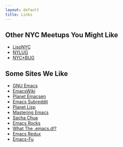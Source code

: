 ```yaml
---
layout: default
title: Links
---
```


Other NYC Meetups You Might Like
--------------------------------

- [LispNYC](http://www.lispnyc.org/)
- [NYLUG](http://nylug.org/home/index.shtml)
- [NYC\*BUG](http://www.nycbug.org/)

Some Sites We Like
------------------

- [GNU Emacs](http://www.gnu.org/software/emacs/)
- [EmacsWiki](http://www.emacswiki.org/emacs/)
- [Planet Emacsen](http://planet.emacsen.org/)
- [Emacs Subreddit](http://www.reddit.com/r/emacs)
- [Planet Lisp](http://planet.lisp.org/)
- [Mastering Emacs](http://www.masteringemacs.org/)
- [Sacha Chua](http://sachachua.com/blog/)
- [Emacs Rocks](http://emacsrocks.com/)
- [What The .emacs.d!?](http://whattheemacsd.com/)
- [Emacs Redux](http://emacsredux.com/)
- [Emacs-Fu](http://emacs-fu.blogspot.com/)
